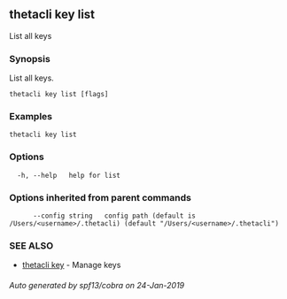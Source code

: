 ## thetacli key list

List all keys

### Synopsis

List all keys.

```
thetacli key list [flags]
```

### Examples

```
thetacli key list
```

### Options

```
  -h, --help   help for list
```

### Options inherited from parent commands

```
      --config string   config path (default is /Users/<username>/.thetacli) (default "/Users/<username>/.thetacli")
```

### SEE ALSO

* [thetacli key](thetacli_key.md)	 - Manage keys

###### Auto generated by spf13/cobra on 24-Jan-2019
